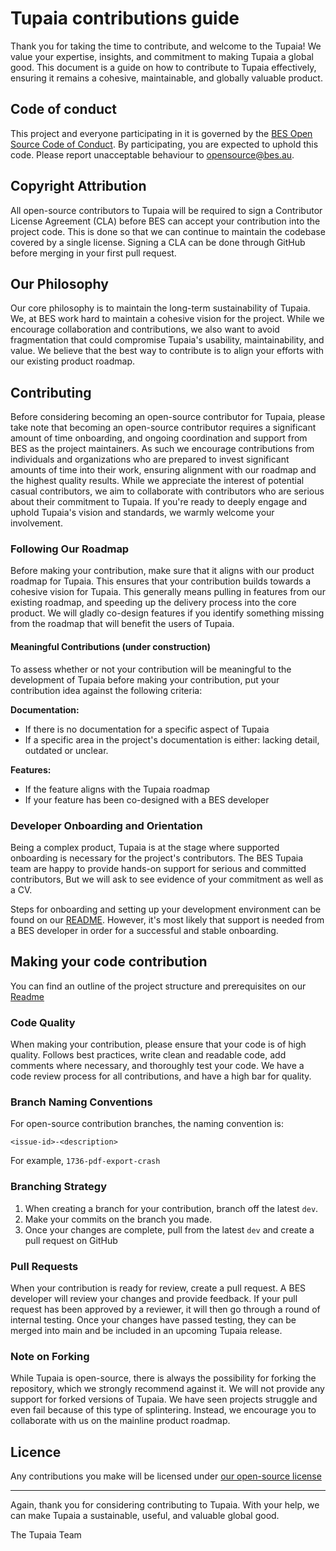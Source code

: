 # Tupaia contributions guide

Thank you for taking the time to contribute, and welcome to the Tupaia!
We value your expertise, insights, and commitment to making Tupaia a global good. This
document is a guide on how to contribute to Tupaia effectively, ensuring it remains a
cohesive, maintainable, and globally valuable product.

## Code of conduct

This project and everyone participating in it is governed by the
[BES Open Source Code of Conduct](code-of-conduct.md).
By participating, you are expected to uphold this code. Please report unacceptable behaviour to [opensource@bes.au](opensource@bes.au).

## Copyright Attribution

All open-source contributors to Tupaia will be required to sign a Contributor License Agreement (CLA)
before BES can accept your contribution into the project code. This is done so that we can continue
to maintain the codebase covered by a single license. Signing a CLA can be done through GitHub
before merging in your first pull request.

## Our Philosophy

Our core philosophy is to maintain the long-term sustainability of Tupaia. We, at BES work hard
to maintain a cohesive vision for the project. While we encourage collaboration and contributions,
we also want to avoid fragmentation that could compromise Tupaia's usability, maintainability,
and value. We believe that the best way to contribute is to align your efforts with our existing
product roadmap.

## Contributing

Before considering becoming an open-source contributor for Tupaia, please take note that becoming
an open-source contributor requires a significant amount of time onboarding, and ongoing
coordination and support from BES as the project maintainers. As such we encourage contributions
from individuals and organizations who are prepared to invest significant amounts of time into
their work, ensuring alignment with our roadmap and the highest quality results. While we appreciate
the interest of potential casual contributors, we aim to collaborate with contributors who are
serious about their commitment to Tupaia. If you're ready to deeply engage and uphold Tupaia's
vision and standards, we warmly welcome your involvement.

### Following Our Roadmap

Before making your contribution, make sure that it aligns with our product roadmap for Tupaia.
This ensures that your contribution builds towards a cohesive vision for Tupaia. This generally
means pulling in features from our existing roadmap, and speeding up the delivery process into the
core product. We will gladly co-design features if you identify something missing from the roadmap
that will benefit the users of Tupaia.

#### Meaningful Contributions (under construction)

To assess whether or not your contribution will be meaningful to the development of Tupaia before
making your contribution, put your contribution idea against the following criteria:

**Documentation:**

- If there is no documentation for a specific aspect of Tupaia
- If a specific area in the project's documentation is either: lacking detail, outdated or unclear.

**Features:**

- If the feature aligns with the Tupaia roadmap
- If your feature has been co-designed with a BES developer

### Developer Onboarding and Orientation

Being a complex product, Tupaia is at the stage where supported onboarding is necessary for the
project's contributors. The BES Tupaia team are happy to provide hands-on support for serious and
committed contributors, But we will ask to see evidence of your commitment as well as a CV.

Steps for onboarding and setting up your development environment can be found on our [README](../README.md).
However, it's most likely that support is needed from a BES developer in order for a successful and
stable onboarding.

## Making your code contribution

You can find an outline of the project structure and prerequisites on our [Readme](https://github.com/beyondessential/tupaia/blob/master/README.md)

### Code Quality

When making your contribution, please ensure that your code is of high quality. Follows best
practices, write clean and readable code, add comments where necessary, and thoroughly test your
code. We have a code review process for all contributions, and have a high bar for quality.

### Branch Naming Conventions

For open-source contribution branches, the naming convention is:

    <issue-id>-<description>

For example, `1736-pdf-export-crash`

### Branching Strategy

1. When creating a branch for your contribution, branch off the latest `dev`.
2. Make your commits on the branch you made.
3. Once your changes are complete, pull from the latest `dev` and create a pull request on GitHub

### Pull Requests

When your contribution is ready for review, create a pull request. A BES developer will review
your changes and provide feedback. If your pull request has been approved by a reviewer, it
will then go through a round of internal testing. Once your changes have passed testing, they
can be merged into main and be included in an upcoming Tupaia release.

### Note on Forking

While Tupaia is open-source, there is always the possibility for forking the repository, which
we strongly recommend against it. We will not provide any support for forked versions of Tupaia.
We have seen projects struggle and even fail because of this type of splintering. Instead, we
encourage you to collaborate with us on the mainline product roadmap.

## Licence

Any contributions you make will be licensed under [our open-source license](https://github.com/beyondessential/tupaia/blob/master/LICENSE)

---

Again, thank you for considering contributing to Tupaia. With your help, we can make Tupaia a
sustainable, useful, and valuable global good.

The Tupaia Team
